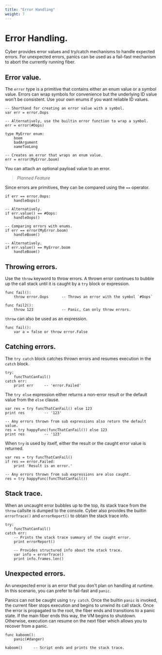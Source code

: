 ```yaml
---
title: "Error Handling"
weight: 7
---
```


# Error Handling.
Cyber provides error values and try/catch mechanisms to handle expected errors. For unexpected errors, panics can be used as a fail-fast mechanism to abort the currently running fiber.

## Error value.
The `error` type is a primitive that contains either an enum value or a symbol value. Errors can wrap symbols for convenience but the underlying ID value won't be consistent. Use your own enums if you want reliable ID values.
```cy
-- Shorthand for creating an error value with a symbol.
var err = error.Oops

-- Alternatively, use the builtin error function to wrap a symbol.
err = error(#Oops)

type MyError enum:
    boom
    badArgument
    nameTooLong

-- Creates an error that wraps an enum value.
err = error(MyError.boom)
```

You can attach an optional payload value to an error.
> _Planned Feature_

Since errors are primitives, they can be compared using the `==` operator.
```cy
if err == error.Oops:
    handleOops()

-- Alternatively.
if err.value() == #Oops:
    handleOops()

-- Comparing errors with enums.
if err == error(MyError.boom)
    handleBoom()

-- Alternatively.
if err.value() == MyError.boom
    handleBoom()
```

## Throwing errors.
Use the `throw` keyword to throw errors. 
A thrown error continues to bubble up the call stack until it is caught by a `try` block or expression.
```cy
func fail():
    throw error.Oops      -- Throws an error with the symbol `#Oops`

func fail2():
    throw 123             -- Panic, Can only throw errors.
```

`throw` can also be used as an expression.
```cy
func fail():
    var a = false or throw error.False
```

## Catching errors.
The `try catch` block catches thrown errors and resumes execution in the `catch` block.
```cy
try:
    funcThatCanFail()
catch err:
    print err     -- 'error.Failed'
```

The `try else` expression either returns a non-error result or the default value from the `else` clause.
```cy
var res = try funcThatCanFail() else 123
print res         -- '123'

-- Any errors thrown from sub expressions also return the default value.
res = try happyFunc(funcThatCanFail()) else 123
print res         -- '123'
```

When `try` is used by itself, either the result or the caught error value is returned.
```cy
var res = try funcThatCanFail()
if res == error.Failed:
    print 'Result is an error.'

-- Any errors thrown from sub expressions are also caught.
res = try happyFunc(funcThatCanFail())
```

## Stack trace.
When an uncaught error bubbles up to the top, its stack trace from the `throw` callsite is dumped to the console. Cyber also provides the builtin `errorTrace()` and `errorReport()` to obtain the stack trace info.
```cy
try:
    funcThatCanFail()
catch err:
    -- Prints the stack trace summary of the caught error.
    print errorReport()

    -- Provides structured info about the stack trace.
    var info = errorTrace()
    print info.frames.len()
```

## Unexpected errors.
An unexpected error is an error that you don't plan on handling at runtime. In this scenario, you can prefer to fail-fast and `panic`.

Panics can not be caught using `try catch`. Once the builtin `panic` is invoked, the current fiber stops execution and begins to unwind its call stack. Once the error is propagated to the root, the fiber ends and transitions to a panic state. If the main fiber ends this way, the VM begins to shutdown. Otherwise, execution can resume on the next fiber which allows you to recover from a panic.
```cy
func kaboom():
    panic(#danger)

kaboom()     -- Script ends and prints the stack trace.
```